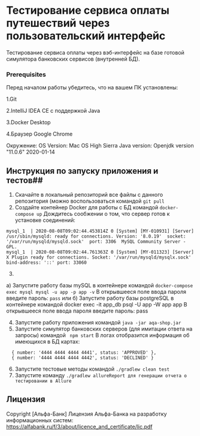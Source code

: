 # Тестирование сервиса оплаты путешествий через пользовательский интерфейс
Тестирование сервиса оплаты через вэб-интерфейс на базе готовой симулятора банковских сервисов (внутренней БД).

### Prerequisites

Перед началом работы убедитесь, что на вашем ПК установлены:

1.Git

2.IntelliJ IDEA CE с поддержкой Java

3.Docker Desktop

4.Браузер Google Chrome


Окружение:
OS Version: Mac OS High Sierra
Java version: Openjdk version "11.0.6" 2020-01-14


## Инструкция по запуску приложения и тестов##
1. Скачайте в локальный репозиторий все файлы с данного репозитория (можно воспользоваться командой `git pull`
2. Создайте контейнер Docker для работы с БД командой `docker-compose up`
Дождитесь сообжении о том, что сервер готов к установке соединений:

```
mysql_1  | 2020-08-08T09:02:44.453814Z 0 [System] [MY-010931] [Server] /usr/sbin/mysqld: ready for connections. Version: '8.0.19'  socket: '/var/run/mysqld/mysqld.sock'  port: 3306  MySQL Community Server - GPL.
mysql_1  | 2020-08-08T09:02:44.761363Z 0 [System] [MY-011323] [Server] X Plugin ready for connections. Socket: '/var/run/mysqld/mysqlx.sock' bind-address: '::' port: 33060
```

3. 
а) Запустите работу базы mySQL в контейнере командой `docker-compose exec mysql mysql -u app -p app -v`
В открывшееся поле ввода пароля введите пароль: `pass`
или
б) Запустите работу базы postgreSQL в контейнере командой docker exec -it app_db psql -U app -W app app В открывшееся поле ввода пароля введите пароль: pass

4. Запустите работу приложения командой `java -jar aqa-shop.jar`
5. Запустите симулятор банковских серверов (для имитации ответа на запросы) командой ` npm start`
В логах отобразится информация об имеющихся в БД картах:

```
  { number: '4444 4444 4444 4441', status: 'APPROVED' },
  { number: '4444 4444 4444 4442', status: 'DECLINED' }
```

6. Запустите тестовые методы командой `./gradlew clean test`
7. Запустите команду `./gradlew allureReport для генерации отчета о тестировании в Allure`

## Лицензия

Copyright [Альфа-Банк] 
Лицензия Альфа-Банка на разработку информационных систем:
https://alfabank.ru/f/3/about/licence_and_certificate/lic.pdf
